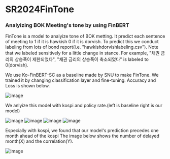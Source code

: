 # SR2024FinTone
### Analyizing BOK Meeting's tone by using FinBERT ###

FinTone is a model to analyize tone of BOK metting.
It predict each sentence of meeting to 1 if it is hawkish 0 if it is dorvish.
To predict this we conduct labeling from lots of bond report(i.e. "hawkishdorvishlabeling.csv").
Note that we labeled sensitively for a little change in stance. For example, "채권 금리의 상승폭이 제한되었다", "채권 금리의 상승폭이 축소되었다" is labeled to 0(dorvish).

We use Ko-FinBERT-SC as a baseline made by SNU to make FinTone.
We trained it by changing classification layer and fine-tuning.
Accuracy and Loss is shown below.

![image](https://github.com/jiwon103203/SR2024FinTone/assets/127197114/3a291978-b1f8-4473-a479-5a80537ca50c)

We anlyize this model with kospi and policy rate.(left is baseline right is our model)

![image](https://github.com/jiwon103203/SR2024FinTone/assets/127197114/3abc229e-de0c-4c24-ad22-c87b053773be)
![image](https://github.com/jiwon103203/SR2024FinTone/assets/127197114/38b19d01-2a07-41f5-8090-9f88107b1d09)
![image](https://github.com/jiwon103203/SR2024FinTone/assets/127197114/0b54c361-06c0-4097-9861-7428c29ecb69)
![image](https://github.com/jiwon103203/SR2024FinTone/assets/127197114/2f4bacc5-583c-4ca0-ae71-e653f6708140)

Especially with kospi, we found that our model's prediction precedes one month ahead of the kospi
The image below shows the number of delayed month(X) and the correlation(Y).

![image](https://github.com/jiwon103203/SR2024FinTone/assets/127197114/92208958-755c-4810-b3c8-f2f5ea79a929)
